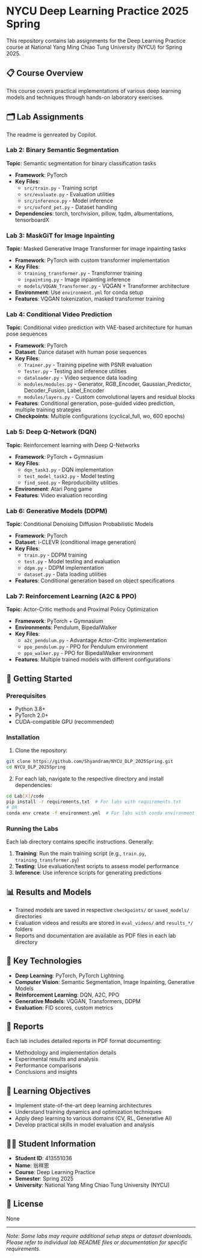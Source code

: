 # NYCU Deep Learning Practice 2025 Spring

This repository contains lab assignments for the Deep Learning Practice course at National Yang Ming Chiao Tung University (NYCU) for Spring 2025.

## 📋 Course Overview

This course covers practical implementations of various deep learning models and techniques through hands-on laboratory exercises.

## 🗂️ Lab Assignments

The readme is genreated by Copilot.

### Lab 2: Binary Semantic Segmentation
**Topic**: Semantic segmentation for binary classification tasks
- **Framework**: PyTorch
- **Key Files**: 
  - `src/train.py` - Training script
  - `src/evaluate.py` - Evaluation utilities
  - `src/inference.py` - Model inference
  - `src/oxford_pet.py` - Dataset handling
- **Dependencies**: torch, torchvision, pillow, tqdm, albumentations, tensorboardX

### Lab 3: MaskGiT for Image Inpainting
**Topic**: Masked Generative Image Transformer for image inpainting tasks
- **Framework**: PyTorch with custom transformer implementation
- **Key Files**:
  - `training_transformer.py` - Transformer training
  - `inpainting.py` - Image inpainting inference
  - `models/VQGAN_Transformer.py` - VQGAN + Transformer architecture
- **Environment**: Use `environment.yml` for conda setup
- **Features**: VQGAN tokenization, masked transformer training

### Lab 4: Conditional Video Prediction
**Topic**: Conditional video prediction with VAE-based architecture for human pose sequences
- **Framework**: PyTorch
- **Dataset**: Dance dataset with human pose sequences
- **Key Files**:
  - `Trainer.py` - Training pipeline with PSNR evaluation
  - `Tester.py` - Testing and inference utilities
  - `dataloader.py` - Video sequence data loading
  - `modules/modules.py` - Generator, RGB_Encoder, Gaussian_Predictor, Decoder_Fusion, Label_Encoder
  - `modules/layers.py` - Custom convolutional layers and residual blocks
- **Features**: Conditional generation, pose-guided video prediction, multiple training strategies
- **Checkpoints**: Multiple configurations (cyclical_full, wo, 600 epochs)

### Lab 5: Deep Q-Network (DQN)
**Topic**: Reinforcement learning with Deep Q-Networks
- **Framework**: PyTorch + Gymnasium
- **Key Files**:
  - `dqn_task3.py` - DQN implementation
  - `test_model_task2.py` - Model testing
  - `find_seed.py` - Reproducibility utilities
- **Environment**: Atari Pong game
- **Features**: Video evaluation recording

### Lab 6: Generative Models (DDPM)
**Topic**: Conditional Denoising Diffusion Probabilistic Models
- **Framework**: PyTorch
- **Dataset**: i-CLEVR (conditional image generation)
- **Key Files**:
  - `train.py` - DDPM training
  - `test.py` - Model testing and evaluation
  - `ddpm.py` - DDPM implementation
  - `dataset.py` - Data loading utilities
- **Features**: Conditional generation based on object specifications

### Lab 7: Reinforcement Learning (A2C & PPO)
**Topic**: Actor-Critic methods and Proximal Policy Optimization
- **Framework**: PyTorch + Gymnasium
- **Environments**: Pendulum, BipedalWalker
- **Key Files**:
  - `a2c_pendulum.py` - Advantage Actor-Critic implementation
  - `ppo_pendulum.py` - PPO for Pendulum environment
  - `ppo_walker.py` - PPO for BipedalWalker environment
- **Features**: Multiple trained models with different configurations

## 🚀 Getting Started

### Prerequisites
- Python 3.8+
- PyTorch 2.0+
- CUDA-compatible GPU (recommended)

### Installation

1. Clone the repository:
```bash
git clone https://github.com/Shyandram/NYCU_DLP_2025Spring.git
cd NYCU_DLP_2025Spring
```

2. For each lab, navigate to the respective directory and install dependencies:
```bash
cd Lab[X]/code
pip install -r requirements.txt  # For labs with requirements.txt
# OR
conda env create -f environment.yml  # For labs with conda environment
```

### Running the Labs

Each lab directory contains specific instructions. Generally:

1. **Training**: Run the main training script (e.g., `train.py`, `training_transformer.py`)
2. **Testing**: Use evaluation/test scripts to assess model performance
3. **Inference**: Use inference scripts for generating predictions

## 📊 Results and Models

- Trained models are saved in respective `checkpoints/` or `saved_models/` directories
- Evaluation videos and results are stored in `eval_videos/` and `results_*/` folders
- Reports and documentation are available as PDF files in each lab directory

## 🔧 Key Technologies

- **Deep Learning**: PyTorch, PyTorch Lightning
- **Computer Vision**: Semantic Segmentation, Image Inpainting, Generative Models
- **Reinforcement Learning**: DQN, A2C, PPO
- **Generative Models**: VQGAN, Transformers, DDPM
- **Evaluation**: FID scores, custom metrics

## 📝 Reports

Each lab includes detailed reports in PDF format documenting:
- Methodology and implementation details
- Experimental results and analysis
- Performance comparisons
- Conclusions and insights

## 🎯 Learning Objectives

- Implement state-of-the-art deep learning architectures
- Understand training dynamics and optimization techniques
- Apply deep learning to various domains (CV, RL, Generative AI)
- Develop practical skills in model evaluation and analysis

## 👨‍🎓 Student Information

- **Student ID**: 413551036
- **Name**: 翁祥恩
- **Course**: Deep Learning Practice
- **Semester**: Spring 2025
- **University**: National Yang Ming Chiao Tung University (NYCU)

## 📄 License

None

---

*Note: Some labs may require additional setup steps or dataset downloads. Please refer to individual lab README files or documentation for specific requirements.*
